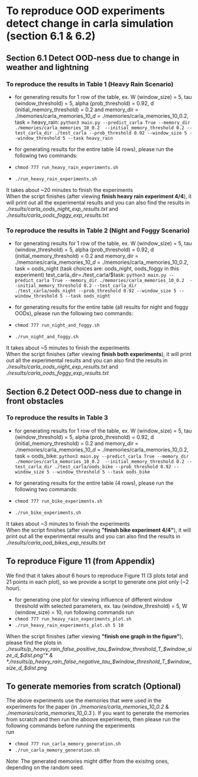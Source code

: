 # To reproduce OOD experiments detect change in carla simulation (section 6.1 & 6.2)

## Section 6.1 Detect OOD-ness due to change in weather and lightning

### To reproduce the results in Table 1 (Heavy Rain Scenario)

- for generating results for 1 row of the table, ex. W (window_size) = 5, tau (window_threshold) = 5, alpha (prob_threshold) = 0.92, d (initial_memory_threshold) = 0.2 and memory_dir =  ./memories/carla_memories_10_$d$ = ./memories/carla_memories_10_0.2, task = heavy_rain: `python3 main.py --predict_carla True --memory_dir ./memories/carla_memories_10_0.2  --initial_memory_threshold 0.2 --test_carla_dir ./test_carla --prob_threshold 0.92 --window_size 5 --window_threshold 5 --task heavy_rain`

- for generating results for the entire table (4 rows), please run the following two commands:
- `chmod 777 run_heavy_rain_experiments.sh`
- `./run_heavy_rain_experiments.sh`

It takes about ~20 minutes to finish the experiments <br>
When the script finishes (after viewing **finish heavy rain experiment 4/4**), it will print out all the experimental results and you can also find the results in *./results/carla_oods_night_exp_results.txt* and *./results/carla_oods_foggy_exp_results.txt*

### To reproduce the results in Table 2 (Night and Foggy Scenario)

- for generating results for 1 row of the table, ex. W (window_size) = 5, tau (window_threshold) = 5, alpha (prob_threshold) = 0.92, d (initial_memory_threshold) = 0.2 and memory_dir =  ./memories/carla_memories_10_$d$ = ./memories/carla_memories_10_0.2, task = oods_night (task choices are: oods_night, oods_foggy in this experiment) test_carla_dir=./test_carla/$task: `python3 main.py --predict_carla True --memory_dir ./memories/carla_memories_10_0.2  --initial_memory_threshold 0.2 --test_carla_dir ./test_carla/oods_night --prob_threshold 0.92 --window_size 5 --window_threshold 5 --task oods_night`

- for generating results for the entire table (all results for night and foggy OODs), please run the following two commands:
- `chmod 777 run_night_and_foggy.sh`
- `./run_night_and_foggy.sh`

It takes about ~5 minutes to finish the experiments <br>
When the script finishes (after viewing **finish both experiments**), it will print out all the experimental results and you can also find the results in *./results/carla_oods_night_exp_results.txt* and *./results/carla_oods_foggy_exp_results.txt*

## Section 6.2 Detect OOD-ness due to change in front obstacles

### To reproduce the results in Table 3

- for generating results for 1 row of the table, ex. W (window_size) = 5, tau (window_threshold) = 5, alpha (prob_threshold) = 0.92, d (initial_memory_threshold) = 0.2 and memory_dir =  ./memories/carla_memories_10_$d$ = ./memories/carla_memories_10_0.2, task = oods_bike: `python3 main.py --predict_carla True --memory_dir ./memories/carla_memories_10_0.2  --initial_memory_threshold 0.2 --test_carla_dir ./test_carla/oods_bike --prob_threshold 0.92 --window_size 5 --window_threshold 5 --task oods_bike`

- for generating results for the entire table (4 rows), please run the following two commands:
- `chmod 777 run_bike_experiments.sh`
- `./run_bike_experiments.sh`

It takes about ~3 minutes to finish the experiments <br>
When the script finishes (after viewing **"finish bike experiment 4/4"**), it will print out all the experimental results and you can also find the results in *./results/carla_ood_bikes_exp_results.txt*

## To reproduce Figure 11 (from Appendix)

We find that it takes about 6 hours to reproduce Figure 11 (3 plots total and 21 points in each plot), so we provide a script to generate one plot only (~2 hour). <br>
- for generating one plot for viewing influence of different window threshold with selected parameters, ex. tau (window_threshold) = 5, W (window_size) = 10, run following commands
run 
- `chmod 777 run_heavy_rain_experiments_plot.sh`
- `./run_heavy_rain_experiments_plot.sh 5 10`

When the script finishes (after viewing **"finish one graph in the figure"**), please find the plots in *./results/p_heavy_rain_false_positive_tau_$window_threshold_T_$window_size_d_$dist.png"* & *./results/p_heavy_rain_false_negative_tau_$window_threshold_T_$window_size_d_$dist.png*

## To generate memories from scratch (Optional)

The above experiments use the memories that were used in the experiments for the paper (in *./memories/carla_memories_10_0.2* & *./memories/carla_memories_10_0.3* ). If you want to generate the memories from scratch and then run the aboove experiments, then please run the following commands before running the experiments <br>
run 
- `chmod 777 run_carla_memory_generation.sh`
- `./run_carla_memory_generation.sh`

Note: The generated memories might differ from the exisitng ones, depending on the random seed. 
